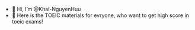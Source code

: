 - 👋 Hi, I’m @Khai-NguyenHuu
- 👀 Here is the TOEIC materials for evryone, who want to get high score in toeic exams!
<!---
Khai-NguyenHuu/Khai-NguyenHuu is a ✨ special ✨ repository because its `README.md` (this file) appears on your GitHub profile.
You can click the Preview link to take a look at your changes.
--->
